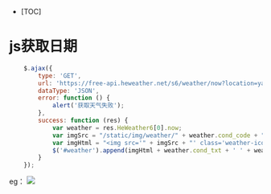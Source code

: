 - [TOC]

# js获取日期
```javascript
    $.ajax({
        type: 'GET',
        url: 'https://free-api.heweather.net/s6/weather/now?location=yantai&key=959b1f49cf104474964d5a9d0328d440',
        dataType: 'JSON',
        error: function () {
            alert('获取天气失败');
        },
        success: function (res) {
            var weather = res.HeWeather6[0].now;
            var imgSrc = "/static/img/weather/" + weather.cond_code + ".png";
            var imgHtml = "<img src='" + imgSrc + "' class='weather-icon'>";
            $('#weather').append(imgHtml + weather.cond_txt + ' ' + weather.tmp + '℃ ' + weather.wind_dir + weather.wind_sc + '级');
        }
    });
```

eg：
![](https://www.showdoc.cc/server/api/common/visitfile/sign/9b3b67f6afcc6a26d449986f25bfecfb?showdoc=.jpg)